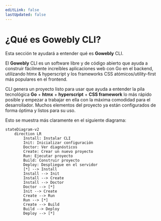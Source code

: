 ```yaml
---
editLink: false
lastUpdated: false
---
```


# ¿Qué es Gowebly CLI?

Esta sección te ayudará a entender qué es **Gowebly** CLI.

<!--@include: ../parts/es/block_want-to-try.md-->

El **Gowebly** CLI es un software libre y de código abierto que ayuda a construir fácilmente increíbles aplicaciones web con Go en el backend, utilizando htmx & hyperscript y los frameworks CSS atómicos/utility-first más populares en el frontend.

CLI genera un proyecto listo para usar que ayuda a entender la pila tecnológica **Go** + **htmx** + **hyperscript** + **CSS framework** lo más rápido posible y empezar a trabajar en ella con la máxima comodidad para el desarrollador. Muchos elementos del proyecto ya están configurados de forma óptima y listos para su uso.

Esto se muestra más claramente en el siguiente diagrama:

```mermaid
stateDiagram-v2
    direction LR
        Install: Instalar CLI
        Init: Inicializar configuración
        Doctor: Ver diagnósticos
        Create: Crear un nuevo proyecto
        Run: Ejecutar proyecto
        Build: Construir proyecto
        Deploy: Despliegue en el servidor
        [*] --> Install
        Install --> Init
        Install --> Create
        Install --> Doctor
        Doctor --> [*]
        Init --> Create
        Create --> Run
        Run --> [*]
        Create --> Build
        Build --> Deploy
        Deploy --> [*]
```

<!--@include: ../parts/links.md-->